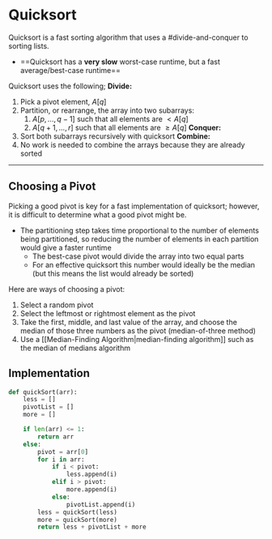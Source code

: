 # Quicksort
Quicksort is a fast sorting algorithm that uses a #divide-and-conquer to sorting lists.
- ==Quicksort has a **very slow** worst-case runtime, but a fast average/best-case runtime==

Quicksort uses the following;
**Divide:**
1. Pick a pivot element, $A[q]$
2. Partition, or rearrange, the array into two subarrays: 
	1. $A[p, \text{...}, q - 1]$ such that all elements are $\lt A[q]$
	2. $A[q + 1, \text{...}, r]$ such that all elements are $\geq A[q]$
**Conquer:**
3. Sort both subarrays recursively with quicksort
**Combine:**
5. No work is needed to combine the arrays because they are already sorted

---

## Choosing a Pivot
Picking a good pivot is key for a fast implementation of quicksort; however, it is difficult to determine what a good pivot might be.
- The partitioning step takes time proportional to the number of elements being partitioned, so reducing the number of elements in each partition would give a faster runtime
	- The best-case pivot would divide the array into two equal parts
	- For an effective quicksort this number would ideally be the median (but this means the list would already be sorted)

Here are ways of choosing a pivot:
1. Select a random pivot
2. Select the leftmost or rightmost element as the pivot
3. Take the first, middle, and last value of the array, and choose the median of those three numbers as the pivot (median-of-three method)
4. Use a [[Median-Finding Algorithm|median-finding algorithm]] such as the median of medians algorithm

## Implementation
```python
def quickSort(arr):
    less = []
    pivotList = []
    more = []

    if len(arr) <= 1:
        return arr
    else:
        pivot = arr[0]
        for i in arr:
            if i < pivot:
                less.append(i)
            elif i > pivot:
                more.append(i)
            else:
                pivotList.append(i)
        less = quickSort(less)
        more = quickSort(more)
        return less + pivotList + more
```


